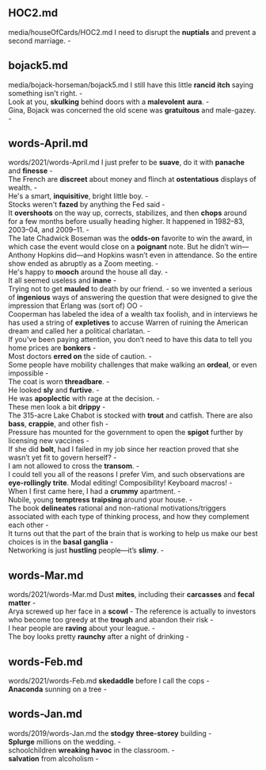 ## HOC2.md ## 
media/houseOfCards/HOC2.md
I need to disrupt the **nuptials** and prevent a second marriage. -  

## bojack5.md ## 
media/bojack-horseman/bojack5.md
I still have this little **rancid** **itch** saying something isn't right. -  
Look at you, **skulking** behind doors with a **malevolent** **aura**. -  
Gina, Bojack was concerned the old scene was **gratuitous** and male-gazey. -  

## words-April.md ## 
words/2021/words-April.md
I just prefer to be **suave**, do it with **panache** and **finesse** -  
The French are **discreet** about money and flinch at **ostentatious** displays of wealth. -  
He's a smart, **inquisitive**, bright little boy. -  
Stocks weren't **fazed** by anything the Fed said -  
It **overshoots** on the way up, corrects, stabilizes, and then **chops** around for a few months before usually heading higher. It happened in 1982–83, 2003–04, and 2009–11. -  
The late Chadwick Boseman was the **odds-on** favorite to win the award, in which case the event would close on a **poignant** note. But he didn’t win—Anthony Hopkins did—and Hopkins wasn’t even in attendance. So the entire show ended as abruptly as a Zoom meeting. -  
He's happy to **mooch** around the house all day. -  
It all seemed useless and **inane** -  
Trying not to get **mauled** to death by our friend. - 
so we invented a serious of **ingenious** ways of answering the question that were designed to give the impression that Erlang was (sort of) OO -   
Cooperman has labeled the idea of a wealth tax foolish, and in interviews he has used a string of **expletives** to accuse Warren of ruining the American dream and called her a political charlatan. -  
If you've been paying attention, you don’t need to have this data to tell you home prices are **bonkers** -  
Most doctors **erred on** the side of caution. -  
Some people have mobility challenges that make walking an **ordeal**, or even impossible -  
The coat is worn **threadbare**. -  
He looked **sly** and **furtive**. -  
He was **apoplectic** with rage at the decision. -  
These men look a bit **drippy** -  
The 315-acre Lake Chabot is stocked with **trout** and catfish. There are also **bass**, **crappie**, and other fish -  
Pressure has mounted for the government to open the **spigot** further by licensing new vaccines -  
If she did **bolt**, had I failed in my job since her reaction proved that she wasn’t yet fit to govern herself? -  
I am not allowed to cross the **transom**. -  
I could tell you all of the reasons I prefer Vim, and such observations are **eye-rollingly** **trite**. Modal editing! Composibility! Keyboard macros! -  
When I first came here, I had a **crummy** apartment. -   
Nubile, young **temptress** **traipsing** around your house. -  
The book **delineates** rational and non-rational motivations/triggers associated with each type of thinking process, and how they complement each other -   
It turns out that the part of the brain that is working to help us make our best choices is in the **basal** **ganglia** -  
Networking is just **hustling** people—it’s **slimy**. -  

## words-Mar.md ## 
words/2021/words-Mar.md
Dust **mites**, including their **carcasses** and **fecal matter** -  
Arya screwed up her face in a **scowl** - 
The reference is actually to investors who become too greedy at the **trough** and abandon their risk -   
I hear people are **raving** about your league. -  
The boy looks pretty **raunchy** after a night of drinking -  

## words-Feb.md ## 
words/2021/words-Feb.md
**skedaddle** before I call the cops -  
**Anaconda** sunning on a tree -  

## words-Jan.md ## 
words/2019/words-Jan.md
the **stodgy** **three-storey** building -  
**Splurge** millions on the wedding. -  
schoolchildren **wreaking havoc** in the classroom. -  
**salvation** from alcoholism -  
